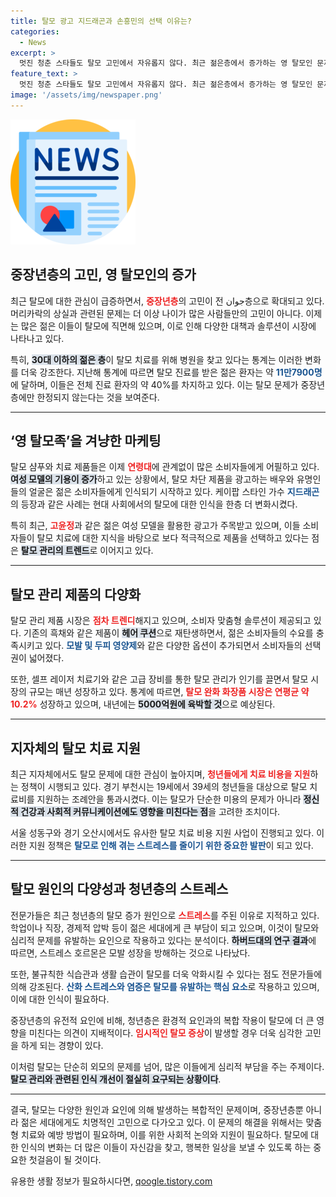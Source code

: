 ```yaml
---
title: 탈모 광고 지드래곤과 손흥민의 선택 이유는?
categories:
  - News
excerpt: >
  멋진 청춘 스타들도 탈모 고민에서 자유롭지 않다. 최근 젊은층에서 증가하는 영 탈모인 문제! 스트레스와 환경적 요인들이 원인이라는데, 탈모 치료와 관리의 새로운 트렌드가 떠오르고 있다.
feature_text: >
  멋진 청춘 스타들도 탈모 고민에서 자유롭지 않다. 최근 젊은층에서 증가하는 영 탈모인 문제! 스트레스와 환경적 요인들이 원인이라는데, 탈모 치료와 관리의 새로운 트렌드가 떠오르고 있다.
image: '/assets/img/newspaper.png'
---
```


<p><img src="/assets/img/newspaper.png" alt="kimp 속보" /></p>

<h2 data-ke-size="size26">중장년층의 고민, 영 탈모인의 증가</h2>

<p data-ke-size="size16">최근 탈모에 대한 관심이 급증하면서, <b><span style="color: #ee2323;">중장년층</span></b>의 고민이 전 جوان층으로 확대되고 있다. 머리카락의 상실과 관련된 문제는 더 이상 나이가 많은 사람들만의 고민이 아니다. 이제는 많은 젊은 이들이 탈모에 직면해 있으며, 이로 인해 다양한 대책과 솔루션이 시장에 나타나고 있다.</p>

<p data-ke-size="size16">특히, <b><span style="background-color: #21538527;">30대 이하의 젊은 층</span></b>이 탈모 치료를 위해 병원을 찾고 있다는 통계는 이러한 변화를 더욱 강조한다. 지난해 통계에 따르면 탈모 진료를 받은 젊은 환자는 약 <b><span style="color: #1a5490;">11만7900명</span></b>에 달하며, 이들은 전체 진료 환자의 약 40%를 차지하고 있다. 이는 탈모 문제가 중장년층에만 한정되지 않는다는 것을 보여준다.</p>

<hr>

<h2 data-ke-size="size26">‘영 탈모족’을 겨냥한 마케팅</h2>

<p data-ke-size="size16">탈모 샴푸와 치료 제품들은 이제 <b><span style="color: #ee2323;">연령대</span></b>에 관계없이 많은 소비자들에게 어필하고 있다. <b><span style="background-color: #21538527;">여성 모델의 기용이 증가</span></b>하고 있는 상황에서, 탈모 차단 제품을 광고하는 배우와 유명인들의 얼굴은 젊은 소비자들에게 인식되기 시작하고 있다. 케이팝 스타인 가수 <b><span style="color: #1a5490;">지드래곤</span></b>의 등장과 같은 사례는 현대 사회에서의 탈모에 대한 인식을 한층 더 변화시켰다.</p>

<p data-ke-size="size16">특히 최근, <b><span style="color: #ee2323;">고윤정</span></b>과 같은 젊은 여성 모델을 활용한 광고가 주목받고 있으며, 이들 소비자들이 탈모 치료에 대한 지식을 바탕으로 보다 적극적으로 제품을 선택하고 있다는 점은 <b><span style="background-color: #21538527;">탈모 관리의 트렌드</span></b>로 이어지고 있다.</p>

<hr>

<h2 data-ke-size="size26">탈모 관리 제품의 다양화</h2>

<p data-ke-size="size16">탈모 관리 제품 시장은 <b><span style="color: #ee2323;">점차 트렌디</span></b>해지고 있으며, 소비자 맞춤형 솔루션이 제공되고 있다. 기존의 흑채와 같은 제품이 <b><span style="background-color: #21538527;">헤어 쿠션</span></b>으로 재탄생하면서, 젊은 소비자들의 수요를 충족시키고 있다. <b><span style="color: #1a5490;">모발 및 두피 영양제</span></b>와 같은 다양한 옵션이 추가되면서 소비자들의 선택권이 넓어졌다.</p>

<p data-ke-size="size16">또한, 셀프 레이저 치료기와 같은 고급 장비를 통한 탈모 관리가 인기를 끌면서 탈모 시장의 규모는 매년 성장하고 있다. 통계에 따르면, <b><span style="color: #ee2323;">탈모 완화 화장품 시장은 연평균 약 10.2%</span></b> 성장하고 있으며, 내년에는 <b><span style="background-color: #21538527;">5000억원에 육박할 것</span></b>으로 예상된다.</p>

<hr>

<h2 data-ke-size="size26">지자체의 탈모 치료 지원</h2>

<p data-ke-size="size16">최근 지자체에서도 탈모 문제에 대한 관심이 높아지며, <b><span style="color: #ee2323;">청년들에게 치료 비용을 지원</span></b>하는 정책이 시행되고 있다. 경기 부천시는 19세에서 39세의 청년들을 대상으로 탈모 치료비를 지원하는 조례안을 통과시켰다. 이는 탈모가 단순한 미용의 문제가 아니라 <b><span style="background-color: #21538527;">정신적 건강과 사회적 커뮤니케이션에도 영향을 미친다는 점</span></b>을 고려한 조치이다.</p>

<p data-ke-size="size16">서울 성동구와 경기 오산시에서도 유사한 탈모 치료 비용 지원 사업이 진행되고 있다. 이러한 지원 정책은 <b><span style="color: #1a5490;">탈모로 인해 겪는 스트레스를 줄이기 위한 중요한 발판</span></b>이 되고 있다.</p>

<hr>

<h2 data-ke-size="size26">탈모 원인의 다양성과 청년층의 스트레스</h2>

<p data-ke-size="size16">전문가들은 최근 청년층의 탈모 증가 원인으로 <b><span style="color: #ee2323;">스트레스</span></b>를 주된 이유로 지적하고 있다. 학업이나 직장, 경제적 압박 등이 젊은 세대에게 큰 부담이 되고 있으며, 이것이 탈모와 심리적 문제를 유발하는 요인으로 작용하고 있다는 분석이다. <b><span style="background-color: #21538527;">하버드대의 연구 결과</span></b>에 따르면, 스트레스 호르몬은 모발 성장을 방해하는 것으로 나타났다.</p>

<p data-ke-size="size16">또한, 불규칙한 식습관과 생활 습관이 탈모를 더욱 악화시킬 수 있다는 점도 전문가들에 의해 강조된다. <b><span style="color: #1a5490;">산화 스트레스와 염증은 탈모를 유발하는 핵심 요소</span></b>로 작용하고 있으며, 이에 대한 인식이 필요하다.</p>

<p data-ke-size="size16">중장년층의 유전적 요인에 비해, 청년층은 환경적 요인과의 복합 작용이 탈모에 더 큰 영향을 미친다는 의견이 지배적이다. <b><span style="color: #ee2323;">임시적인 탈모 증상</span></b>이 발생할 경우 더욱 심각한 고민을 하게 되는 경향이 있다.</p>

<p data-ke-size="size16">이처럼 탈모는 단순히 외모의 문제를 넘어, 많은 이들에게 심리적 부담을 주는 주제이다. <b><span style="background-color: #21538527;">탈모 관리와 관련된 인식 개선이 절실히 요구되는 상황이다</span></b>.</p> 

<hr>

<p data-ke-size="size16">결국, 탈모는 다양한 원인과 요인에 의해 발생하는 복합적인 문제이며, 중장년층뿐 아니라 젊은 세대에게도 치명적인 고민으로 다가오고 있다. 이 문제의 해결을 위해서는 맞춤형 치료와 예방 방법이 필요하며, 이를 위한 사회적 논의와 지원이 필요하다. 탈모에 대한 인식의 변화는 더 많은 이들이 자신감을 찾고, 행복한 일상을 보낼 수 있도록 하는 중요한 첫걸음이 될 것이다.</p>
유용한 생활 정보가 필요하시다면, <a href="https://qoogle.tistory.com" rel="dofollow">qoogle.tistory.com</a>


